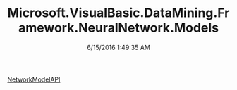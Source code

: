 ﻿---
title: Microsoft.VisualBasic.DataMining.Framework.NeuralNetwork.Models
date: 6/15/2016 1:49:35 AM
---

[NetworkModelAPI](T-Microsoft.VisualBasic.DataMining.Framework.NeuralNetwork.Models.NetworkModelAPI.html)
